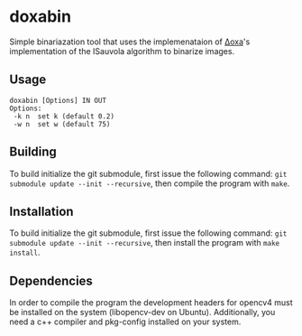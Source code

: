# doxabin
Simple binariazation tool that uses the implemenataion of
[Δoxa](https://github.com/brandonmpetty/Doxa)'s implementation of
the ISauvola algorithm to binarize images.

## Usage
```
doxabin [Options] IN OUT
Options:
 -k n  set k (default 0.2)
 -w n  set w (default 75)
```

## Building
To build initialize the git submodule, first issue the following
command: `git submodule update --init --recursive`, then compile the
program with `make`.

## Installation
To build initialize the git submodule, first issue the following
command: `git submodule update --init --recursive`, then install the
program with `make install`.

## Dependencies
In order to compile the program the development headers for opencv4
must be installed on the system (libopencv-dev on Ubuntu).
Additionally, you need a c++ compiler and pkg-config installed on your
system.
